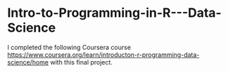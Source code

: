 # Intro-to-Programming-in-R---Data-Science
I completed the following Coursera course https://www.coursera.org/learn/introducton-r-programming-data-science/home with this final project.

